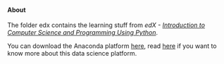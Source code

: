 #### About ####

The folder edx contains the learning stuff from _edX - [Introduction to Computer Science and Programming Using Python](https://courses.edx.org/courses/course-v1:MITx+6.00.1x+2T2017_2/course/)_.

You can download the Anaconda platform [here](https://www.anaconda.com/download/), read [here](https://www.anaconda.com/what-is-anaconda/) if you want to know more about this data science platform.